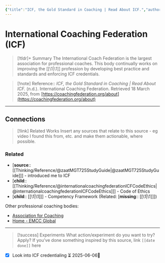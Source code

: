 ```yaml
---
{"title":"ICF, the Gold Standard in Coaching | Read About ICF.","authors":"International Coaching Federation","year":null,"type":"webpage","created":"2024-10-28T14:29","updated":"2025-08-04T11:53","aliases":["International Coaching Federation (ICF)"],"dg-publish":true,"dg-path":"Reference/@internationalcoachingfederationICFGoldStandard.md","permalink":"/reference/internationalcoachingfederation-icf-gold-standard/","dgPassFrontmatter":true,"noteIcon":"1"}
---
```



# International Coaching Federation (ICF)

>[!tldr]+ Summary
> The International Coach Federation is the largest association for professional coaches. This body continually works on improving the [[\1\|\1]] profession by developing best practice and standards and enforcing ICF credentials. 
>

>[!note] Reference:: _ICF, the Gold Standard in Coaching | Read About ICF._ (n.d.). International Coaching Federation. Retrieved 18 March 2025, from [https://coachingfederation.org/about](https://coachingfederation.org/about)

---

## Connections  

> [!link] Related Works 
> Insert any sources that relate to this source - eg video I found this from, etc. and make them actionable, where possible. 

### Related 
- [**source**:: [[Thinking/Reference/@zaatMGT725StudyGuide\|@zaatMGT725StudyGuide]]] - introduced me to ICF 
- [**child**:: [[Thinking/Reference/@internationalcoachingfederationICFCodeEthics\|@internationalcoachingfederationICFCodeEthics]]] - Code of Ethics 
- [**child**:: [[\1\|\1]]] - Competency Framework (Related: [**missing**:: [[\1\|\1]]])

Other professional coaching bodies: 
- [Association for Coaching](https://www.associationforcoaching.com/?)
- [Home - EMCC Global](https://www.emccglobal.org/)
---

> [!success] Experiments 
> What action/experiment do you want to try? Apply? 
> If you've done something inspired by this source, link `[[date done]]` here
- [x] Look into ICF credentialing ⏳ 2025-06-06🔼 


